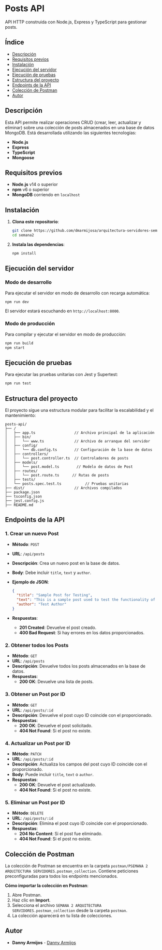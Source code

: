 # Posts API

API HTTP construida con Node.js, Express y TypeScript para gestionar posts.

## Índice

- [Descripción](#descripción)
- [Requisitos previos](#requisitos-previos)
- [Instalación](#instalación)
- [Ejecución del servidor](#ejecución-del-servidor)
- [Ejecución de pruebas](#ejecución-de-pruebas)
- [Estructura del proyecto](#estructura-del-proyecto)
- [Endpoints de la API](#endpoints-de-la-api)
- [Colección de Postman](#colección-de-postman)
- [Autor](#autor)

## Descripción

Esta API permite realizar operaciones CRUD (crear, leer, actualizar y eliminar) sobre una colección de posts almacenados en una base de datos MongoDB. Está desarrollada utilizando las siguientes tecnologías:

- **Node.js**
- **Express**
- **TypeScript**
- **Mongoose**

## Requisitos previos

- **Node.js** v14 o superior
- **npm** v6 o superior
- **MongoDB** corriendo en `localhost`

## Instalación

1. **Clona este repositorio**:

   ```bash
   git clone https://github.com/dmarmijosa/arquitectura-servidores-semana2
   cd semana2
   ```

2. **Instala las dependencias**:

   ```bash
   npm install
   ```

## Ejecución del servidor

### Modo de desarrollo

Para ejecutar el servidor en modo de desarrollo con recarga automática:

```bash
npm run dev
```

El servidor estará escuchando en `http://localhost:8000`.

### Modo de producción

Para compilar y ejecutar el servidor en modo de producción:

```bash
npm run build
npm start
```

## Ejecución de pruebas

Para ejecutar las pruebas unitarias con Jest y Supertest:

```bash
npm run test
```

## Estructura del proyecto

El proyecto sigue una estructura modular para facilitar la escalabilidad y el mantenimiento:

```
posts-api/
├── /
│   ├── app.ts                  // Archivo principal de la aplicación
│   ├── bin/
│   │   └── www.ts              // Archivo de arranque del servidor
│   ├── config/
│   │   └── db.config.ts        // Configuración de la base de datos
│   ├── controllers/
│   │   └── post.controller.ts  // Controladores de posts
│   ├── models/
│   │   └── post.model.ts        // Modelo de datos de Post
│   ├── routes/
│   │   └── post.route.ts      // Rutas de posts
│   ├── tests/
│   └── posts.spec.test.ts           // Pruebas unitarias
├── dist/                       // Archivos compilados
├── package.json
├── tsconfig.json
├── jest.config.js
├── README.md
```

## Endpoints de la API

### 1. Crear un nuevo Post

- **Método**: `POST`
- **URL**: `/api/posts`
- **Descripción**: Crea un nuevo post en la base de datos.
- **Body**: Debe incluir `title`, `text` y `author`.
- **Ejemplo de JSON**:

  ```json
  {
    "title": "Sample Post for Testing",
    "text": "This is a sample post used to test the functionality of the API. It contains sufficient text to ensure that all validation rules are met.",
    "author": "Test Author"
  }
  ```

- **Respuestas**:
  - **201 Created**: Devuelve el post creado.
  - **400 Bad Request**: Si hay errores en los datos proporcionados.

### 2. Obtener todos los Posts

- **Método**: `GET`
- **URL**: `/api/posts`
- **Descripción**: Devuelve todos los posts almacenados en la base de datos.
- **Respuestas**:
  - **200 OK**: Devuelve una lista de posts.

### 3. Obtener un Post por ID

- **Método**: `GET`
- **URL**: `/api/posts/:id`
- **Descripción**: Devuelve el post cuyo ID coincide con el proporcionado.
- **Respuestas**:
  - **200 OK**: Devuelve el post solicitado.
  - **404 Not Found**: Si el post no existe.

### 4. Actualizar un Post por ID

- **Método**: `PATCH`
- **URL**: `/api/posts/:id`
- **Descripción**: Actualiza los campos del post cuyo ID coincide con el proporcionado.
- **Body**: Puede incluir `title`, `text` o `author`.
- **Respuestas**:
  - **200 OK**: Devuelve el post actualizado.
  - **404 Not Found**: Si el post no existe.

### 5. Eliminar un Post por ID

- **Método**: `DELETE`
- **URL**: `/api/posts/:id`
- **Descripción**: Elimina el post cuyo ID coincide con el proporcionado.
- **Respuestas**:
  - **204 No Content**: Si el post fue eliminado.
  - **404 Not Found**: Si el post no existe.

## Colección de Postman

La colección de Postman se encuentra en la carpeta `postman/PSEMANA 2 ARQUITECTURA SERVIDORES.postman_collection`. Contiene peticiones preconfiguradas para todos los endpoints mencionados.

**Cómo importar la colección en Postman**:

1. Abre Postman.
2. Haz clic en **Import**.
3. Selecciona el archivo `SEMANA 2 ARQUITECTURA SERVIDORES.postman_collection` desde la carpeta `postman`.
4. La colección aparecerá en tu lista de colecciones.

## Autor

- **Danny Armijos** - [Danny Armijos](https://github.com/dmarmijosa)

